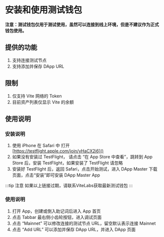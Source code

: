 # 安装和使用测试钱包
**注意：测试钱包仅用于测试使用，虽然可以连接到线上环境，但是不建议作为正式钱包使用。**
## 提供的功能
1. 支持连接测试节点
2. 支持添加并保存 DApp URL

## 限制
1. 仅支持 Vite 网络的 Token
2. 目前资产列表仅显示 Vite 的余额

## 使用说明
### 安装说明
1. 使用 iPhone 在 Safari 中 打开 [https://testflight.apple.com/join/yHaCX2i6]()
2. 如果没有安装过 TestFlight， 请点击 “在 App Store 中查看”，跳转到 App Store 后，安装 TestFlight，如果安装了 TestFlight 请忽略
3. 安装好 TestFlight 后，返回 Safari，点击开始测试，进入 DApp Master 下载页面，点击“安装”即可安装 DApp Master App

:::tip 注意
如果以上链接过期，请联系ViteLabs获取最新测试钱包
:::

### 使用说明
1. 打开 App，创建或倒入助记词后进入 App 首页
2. 点击 Tabbar 最右侧小齿轮按钮，进入调试页面
3. 点击 “Mainnet” 可以修改连接的测试节点 URL，留空默认表示连接 Mainnet
4. 点击 “Add URL” 可以添加并保存 DApp URL，并进入 DApp 页面

